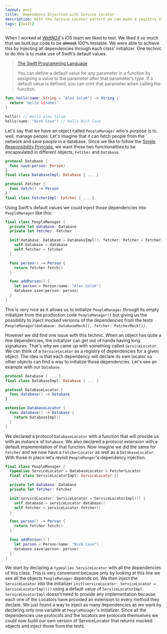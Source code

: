 ```yaml
---
layout: post
title:  Dependency Injection with Service Locator
description: With the Service Locator pattern we can make a registry of dependencies for a given object. There is a very simple way to create one with minimal code, learn how in this post.
tags: [swift]
---
```


When I worked at <a href="http://welt.de">WeltN24</a>'s iOS team we liked to test. We liked it so much that we built our code to be ~~almost~~ 100% testable. We were able to achieve this by injecting all dependencies through each class' initializer. One technic to do this is to make use of Swift's default values.
><a href="https://developer.apple.com/library/content/documentation/Swift/Conceptual/Swift_Programming_Language/Functions.html">The Swift Programming Language</a>
>
> You can define a default value for any parameter in a function by assigning a value to the parameter after that parameter’s type. If a default value is defined, you can omit that parameter when calling the function.

```swift
func hello(name: String = "Alex Salom") -> String {
  return "Hello \(name)"
}

hello() // Hello Alex Salom
hello(name: "Nick Cave") // Hello Nick Cave
```

Let's say that we have an object called ```PeopleManager``` who's purpose is to, well, manage people. Let's imagine that it can fetch people from the network and save people in a database. Since we like to follow the <a href="https://en.wikipedia.org/wiki/Single_responsibility_principle">Single Responsibility Principle</a>, we want these two functionalities to be encapsulated in different objects, ```Fetcher``` and ```Database```.

```swift
protocol Database {
  func save(person: Person)
}
final class DatabaseImpl: Database { ... }

protocol Fetcher {
  func fetch() -> Person
}
final class FetcherImpl: Fetcher { ... }

```

Using Swift's default values we could inject those dependencies into ```PeopleManager``` like this:

```swift
final class PeopleManager {
  private let database: Database
  private let fetcher: Fetcher

  init(database: Database = DatabaseImpl(), fetcher: Fetcher = FetcherImpl()) {
    self.database = database
    self.fetcher = fetcher
  }

  func person() -> Person {
    return fetcher.fetch()
  }

  func addPerson() {
    let person = Person(name: "Alex Salom")
    database.save(person: person)
  }
}
```

This is very nice as it allows us to initialize ```PeopleManager``` through its empty initializer from the production code ```PeopleManager()``` but giving us the possibility to inject mocked versions of the dependencies from the tests ```PeopleManager(database: DatabaseMock(), fetcher: FetcherMock())```.

However we did find one issue with this technic. When an object has quite a few dependencies, the initializer can get out of hands having long signatures. That's why we came up with something called ```ServiceLocator```. We can think of a ```ServiceLocator``` as a registry of dependencies for a given object. The idea is that each dependency will declare its own locator so other objects can find a way to initialize those dependencies. Let's see an example with our ```Database```.

```swift
protocol Database { ... }
final class DatabaseImpl: Database { ... }

protocol DatabaseLocator {
  func database() -> Database
}

extension DatabaseLocator {
  func database() -> Database {
    return DatabaseImpl()
  }
}
```

We declared a protocol ```DatabaseLocator``` with a function that will provide us with an instance of ```Database```. We also declared a protocol extension with a default implementation of that function. Now imagine we did the same for ```Fetcher``` and we now have a ```FetcherLocator``` as well as a ```DatabaseLocator```. With those in place let's revisit ```PeopleManger```'s dependency injection.

```swift
final class PeopleManager {
  typealias ServiceLocator = DatabaseLocator & FetcherLocator
  final class ServiceLocatorImpl: ServiceLocator {}

  private let database: Database
  private let fetcher: Fetcher

  init(serviceLocator: ServiceLocator = ServiceLocatorImpl()) {
    self.database = serviceLocator.database()
    self.fetcher = serviceLocator.fetcher()
  }

  func person() -> Person {
    return fetcher.fetch()
  }

  func addPerson() {
    let person = Person(name: "Nick Cave")
    database.save(person: person)
  }
}
```

We start by declaring a ```typealias ServiceLocator``` with all the dependencies of this class. This is very convenient because only by looking at this line we see all the objects ```PeopleManager``` depends on. We then inject the ```ServiceLocator``` into the initializer ```init(serviceLocator: ServiceLocator = ServiceLocatorImpl())``` using a default value of ```ServiceLocatorImpl```.
```ServiceLocatorImpl``` doesn't need to provide any implementation because each one of the Locators have provided an extension to every method they declare. We just found a way to inject as many dependencies as we want by declaring only one variable at ```PeopleManager```'s initializer. Since all the dependencies use protocols and the locators are protocols themselves we could now build our own version of ServiceLocator that returns mocked objects and inject those from the tests.
